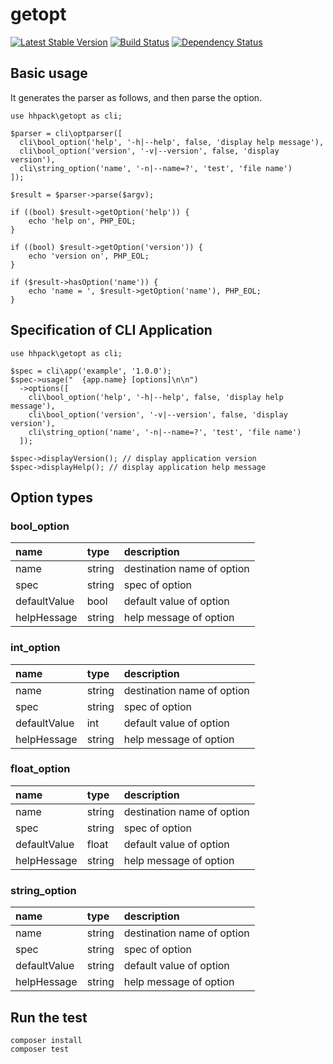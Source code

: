 # getopt

[![Latest Stable Version](https://poser.pugx.org/hhpack/getopt/v/stable)](https://packagist.org/packages/hhpack/getopt)
[![Build Status](https://travis-ci.org/hhpack/getopt.svg?branch=master)](https://travis-ci.org/hhpack/getopt)
[![Dependency Status](https://www.versioneye.com/user/projects/5684c257eb4f47003000042e/badge.svg?style=flat)](https://www.versioneye.com/user/projects/5684c257eb4f47003000042e)

## Basic usage

It generates the parser as follows, and then parse the option.

```hack
use hhpack\getopt as cli;

$parser = cli\optparser([
  cli\bool_option('help', '-h|--help', false, 'display help message'),
  cli\bool_option('version', '-v|--version', false, 'display version'),
  cli\string_option('name', '-n|--name=?', 'test', 'file name')
]);

$result = $parser->parse($argv);

if ((bool) $result->getOption('help')) {
    echo 'help on', PHP_EOL;
}

if ((bool) $result->getOption('version')) {
    echo 'version on', PHP_EOL;
}

if ($result->hasOption('name')) {
    echo 'name = ', $result->getOption('name'), PHP_EOL;
}
```

## Specification of CLI Application

```hack
use hhpack\getopt as cli;

$spec = cli\app('example', '1.0.0');
$spec->usage("  {app.name} [options]\n\n")
  ->options([
    cli\bool_option('help', '-h|--help', false, 'display help message'),
    cli\bool_option('version', '-v|--version', false, 'display version'),
    cli\string_option('name', '-n|--name=?', 'test', 'file name')
  ]);

$spec->displayVersion(); // display application version
$spec->displayHelp(); // display application help message
```

## Option types

### bool_option

|name|type|description|
|:---|:---|:---|
|name|string|destination name of option|
|spec|string|spec of option|
|defaultValue|bool|default value of option|
|helpHessage|string|help message of option|

### int_option

|name|type|description|
|:---|:---|:---|
|name|string|destination name of option|
|spec|string|spec of option|
|defaultValue|int|default value of option|
|helpHessage|string|help message of option|

### float_option

|name|type|description|
|:---|:---|:---|
|name|string|destination name of option|
|spec|string|spec of option|
|defaultValue|float|default value of option|
|helpHessage|string|help message of option|

### string_option

|name|type|description|
|:---|:---|:---|
|name|string|destination name of option|
|spec|string|spec of option|
|defaultValue|string|default value of option|
|helpHessage|string|help message of option|

## Run the test

	composer install
	composer test
